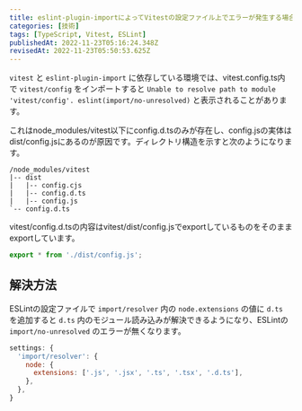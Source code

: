 ```yaml
---
title: eslint-plugin-importによってVitestの設定ファイル上でエラーが発生する場合がある
categories: [技術]
tags: [TypeScript, Vitest, ESLint]
publishedAt: 2022-11-23T05:16:24.348Z
revisedAt: 2022-11-23T05:50:53.625Z
---
```


`vitest` と `eslint-plugin-import` に依存している環境では、vitest.config.ts内で `vitest/config` をインポートすると `Unable to resolve path to module 'vitest/config'. eslint(import/no-unresolved)` と表示されることがあります。

これはnode_modules/vitest以下にconfig.d.tsのみが存在し、config.jsの実体はdist/config.jsにあるのが原因です。ディレクトリ構造を示すと次のようになります。

```text
/node_modules/vitest
|-- dist
|   |-- config.cjs
|   |-- config.d.ts
|   |-- config.js
`-- config.d.ts
```

vitest/config.d.tsの内容はvitest/dist/config.jsでexportしているものをそのままexportしています。

```typescript
export * from './dist/config.js';
```

## 解決方法

ESLintの設定ファイルで `import/resolver` 内の `node.extensions` の値に `d.ts` を追加すると `d.ts` 内のモジュール読み込みが解決できるようになり、ESLintの `import/no-unresolved` のエラーが無くなります。

```javascript
settings: {
  'import/resolver': {
    node: {
      extensions: ['.js', '.jsx', '.ts', '.tsx', '.d.ts'],
    },
  },
}
```

